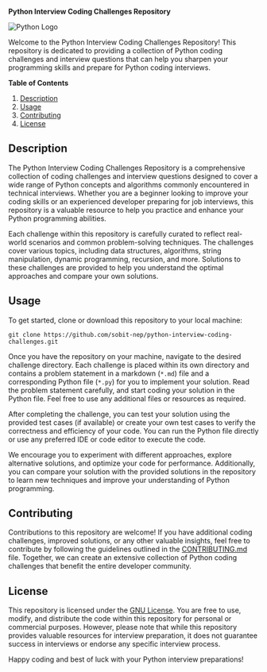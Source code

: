 **Python Interview Coding Challenges Repository**


![Python Logo](https://www.python.org/static/community_logos/python-logo-master-v3-TM.png)

Welcome to the Python Interview Coding Challenges Repository! This repository is dedicated to providing a collection of Python coding challenges and interview questions that can help you sharpen your programming skills and prepare for Python coding interviews.

**Table of Contents**
1. [Description](#description)
2. [Usage](#usage)
3. [Contributing](#contributing)
4. [License](#license)

<a name="description"></a>
## Description

The Python Interview Coding Challenges Repository is a comprehensive collection of coding challenges and interview questions designed to cover a wide range of Python concepts and algorithms commonly encountered in technical interviews. Whether you are a beginner looking to improve your coding skills or an experienced developer preparing for job interviews, this repository is a valuable resource to help you practice and enhance your Python programming abilities.

Each challenge within this repository is carefully curated to reflect real-world scenarios and common problem-solving techniques. The challenges cover various topics, including data structures, algorithms, string manipulation, dynamic programming, recursion, and more. Solutions to these challenges are provided to help you understand the optimal approaches and compare your own solutions.

<a name="usage"></a>
## Usage

To get started, clone or download this repository to your local machine:

```
git clone https://github.com/sobit-nep/python-interview-coding-challenges.git
```

Once you have the repository on your machine, navigate to the desired challenge directory. Each challenge is placed within its own directory and contains a problem statement in a markdown (`*.md`) file and a corresponding Python file (`*.py`) for you to implement your solution. Read the problem statement carefully, and start coding your solution in the Python file. Feel free to use any additional files or resources as required.

After completing the challenge, you can test your solution using the provided test cases (if available) or create your own test cases to verify the correctness and efficiency of your code. You can run the Python file directly or use any preferred IDE or code editor to execute the code.

We encourage you to experiment with different approaches, explore alternative solutions, and optimize your code for performance. Additionally, you can compare your solution with the provided solutions in the repository to learn new techniques and improve your understanding of Python programming.

<a name="contributing"></a>
## Contributing

Contributions to this repository are welcome! If you have additional coding challenges, improved solutions, or any other valuable insights, feel free to contribute by following the guidelines outlined in the [CONTRIBUTING.md](CONTRIBUTING.md) file. Together, we can create an extensive collection of Python coding challenges that benefit the entire developer community.

<a name="license"></a>
## License

This repository is licensed under the [GNU License](LICENSE). You are free to use, modify, and distribute the code within this repository for personal or commercial purposes. However, please note that while this repository provides valuable resources for interview preparation, it does not guarantee success in interviews or endorse any specific interview process.

Happy coding and best of luck with your Python interview preparations!
